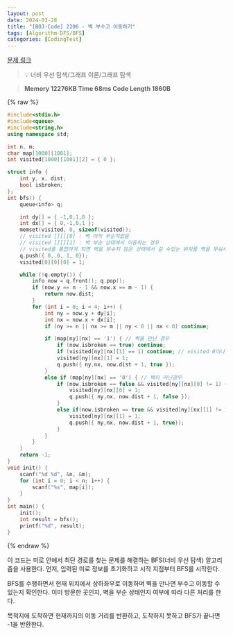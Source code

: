 ```yaml
---
layout: post
date: 2024-03-28
title: "[BOJ-Code] 2206 - 벽 부수고 이동하기"
tags: [Algorithm-DFS/BFS]
categories: [CodingTest]
---
```


[문제 링크](https://www.acmicpc.net/problem/2206)


> 💡 너비 우선 탐색/그래프 이론/그래프 탐색


> **Memory   12276KB                                  Time   68ms                               Code Length   1860B**



{% raw %}
```c++
#include<stdio.h>
#include<queue>
#include<string.h>
using namespace std;

int n, m;
char map[1000][1001];
int visited[1000][1001][2] = { 0 };

struct info {
	int y, x, dist;
	bool isbroken;
};
int bfs() {
	queue<info> q;

	int dy[] = { -1,0,1,0 };
	int dx[] = { 0,-1,0,1 };
	memset(visited, 0, sizeof(visited));
	// visited [][][0] : 벽 아직 부순적없음
	// visited [][][1] : 벽 부순 상태에서 이동하는 경우
	// visited를 통합하게 되면 벽을 부수지 않은 상태에서 갈 수있는 위치를 벽을 부숴서 정작 필요한 경우에 못 부시는 케이스가 큐에 담김. 부순 후 이동한 케이스를 분리함.
	q.push({ 0, 0, 1, 0});
	visited[0][0][0] = 1;

	while (!q.empty()) {
		info now = q.front(); q.pop();
		if (now.y == n - 1 && now.x == m - 1) {
			return now.dist;
		}
		for (int i = 0; i < 4; i++) {
			int ny = now.y + dy[i];
			int nx = now.x + dx[i];
			if (ny >= n || nx >= m || ny < 0 || nx < 0) continue;

			if (map[ny][nx] == '1') { // 벽을 만난 경우
				if (now.isbroken == true) continue;
				if (visited[ny][nx][1] == 1) continue; // visited 0이나 1이나 상관없음.
				visited[ny][nx][1] = 1;
				q.push({ ny,nx, now.dist + 1, true });
			}
			else if (map[ny][nx] == '0') { // 벽이 아닌경우
				if (now.isbroken == false && visited[ny][nx][0] != 1) { // 벽을 부순적 없고 방문한 적도 없다면
					visited[ny][nx][0] = 1;
					q.push({ ny,nx, now.dist + 1, false });
				}
				else if(now.isbroken == true && visited[ny][nx][1] != 1) { // 벽을 부순상태에서 방문한 적이 없다면
					visited[ny][nx][1] = 1;
					q.push({ ny,nx, now.dist + 1, true});
				}
			}
		}
	}
	return -1;
}
void init() {
	scanf("%d %d", &n, &m);
	for (int i = 0; i < n; i++) {
		scanf("%s", map[i]);
	}
}
int main() {
	init();
	int result = bfs();
	printf("%d", result);
}
```
{% endraw %}



이 코드는 미로 안에서 최단 경로를 찾는 문제를 해결하는 BFS(너비 우선 탐색) 알고리즘을 사용한다. 먼저, 입력된 미로 정보를 초기화하고 시작 지점부터 BFS를 시작한다.

BFS를 수행하면서 현재 위치에서 상하좌우로 이동하며 벽을 만나면 부수고 이동할 수 있는지 확인한다. 이미 방문한 곳인지, 벽을 부순 상태인지 여부에 따라 다른 처리를 한다.

목적지에 도착하면 현재까지의 이동 거리를 반환하고, 도착하지 못하고 BFS가 끝나면 -1을 반환한다.


